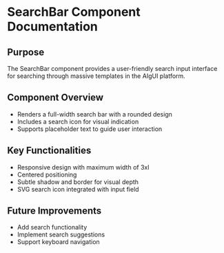 # SearchBar Component Documentation

## Purpose
The SearchBar component provides a user-friendly search input interface for searching through massive templates in the AIgUI platform.

## Component Overview
- Renders a full-width search bar with a rounded design
- Includes a search icon for visual indication
- Supports placeholder text to guide user interaction

## Key Functionalities
- Responsive design with maximum width of 3xl
- Centered positioning
- Subtle shadow and border for visual depth
- SVG search icon integrated with input field

## Future Improvements
- Add search functionality
- Implement search suggestions
- Support keyboard navigation 
